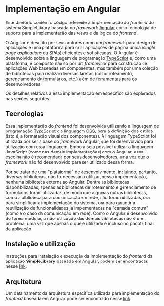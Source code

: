 # Implementação em Angular

Este diretório contém o código referente à implementação do *frontend* do
sistema SimpleLibrary baseada no *framework* [Angular](https://angular.io/) como
tecnologia de suporte para a implementação das *views* e da lógica do
*frontend*.

O Angular é descrito por seus autores como um *framework* para design de
aplicações e uma plataforma para criar aplicações de página única (*single page
applications* ou SPAs) eficientes e sofisticadas. O Angular é desenvolvido sobre
a linguagem de programação [TypeScript](https://www.typescriptlang.org/) e, como
uma plataforma, é composto não só por um *framework* para construção de
aplicações Web baseadas em componentes, mas também por uma coleção de
bibliotecas para realizar diversas tarefas (como roteamento, gerenciamento de
formulários, etc.) além de ferramentas para os desenvolvedores.

Os detalhes relativos a essa implementação em específico são explorados nas
seções seguintes.

## Tecnologias

Essa implementação do *frontend* foi desenvolvida utilizando a linguagem de
programação [TypeScript](https://www.typescriptlang.org/) e a linguagem
[CSS](https://developer.mozilla.org/pt-BR/docs/Web/CSS), para a definição dos
estilos (isto é, a formatação visual dos componentes). A linguagem TypeScript
foi utilizada por ser a base do *framework* Angular, que foi desenvolvido para
utilização com essa linguagem. Embora seja possível utilizar a linguagem
JavaScript (como nas demais implementações) com o Angular, essa escolha não é
recomendada por seus desenvolvedores, uma vez que o *framework* não foi
desenvolvido para ser utilizado dessa forma.

Por se tratar de uma "plataforma" de desenvolvimento, incluindo, portanto,
diversas bibliotecas, não foi necessário utilizar, nessa implementação, nenhuma
biblioteca externa ao Angular. Dentre as bibliotecas disponibilizadas, apenas as
bibliotecas de roteamento e gerenciamento de formulários foram utilizadas, de
modo que algumas outras bibliotecas, como a biblioteca para comunicação em rede,
não foram utilizadas, ora para simplificar a implementação do sistema, ora para
garantir a reutilização de funcionalidades já implementadas na "camada comum"
(como é o caso da comunicação em rede). Como o Angular é desenvolvido de forma
modular, a não-utilização das demais bibliotecas não é um problema, uma vez que
apenas o que é utilizado é incluso no pacote final da aplicação.

## Instalação e utilização

Instruções para instalação e execução da implementação do *frontend* da
aplicação **SimpleLibrary** baseada em Angular, podem ser encontradas nesse
[link](docs/instalacao.md).

## Arquitetura

Um detalhamento da arquitetura específica utilizada para implementação do
*frontend* baseada em Angular pode ser encontrado nesse
[link](docs/arquitetura.md).
